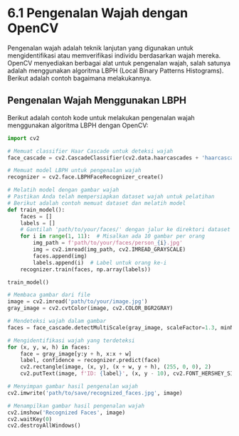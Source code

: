 # 6.1 Pengenalan Wajah dengan OpenCV

Pengenalan wajah adalah teknik lanjutan yang digunakan untuk mengidentifikasi atau memverifikasi individu berdasarkan wajah mereka. OpenCV menyediakan berbagai alat untuk pengenalan wajah, salah satunya adalah menggunakan algoritma LBPH (Local Binary Patterns Histograms). Berikut adalah contoh bagaimana melakukannya.

## Pengenalan Wajah Menggunakan LBPH

Berikut adalah contoh kode untuk melakukan pengenalan wajah menggunakan algoritma LBPH dengan OpenCV:

```python
import cv2

# Memuat classifier Haar Cascade untuk deteksi wajah
face_cascade = cv2.CascadeClassifier(cv2.data.haarcascades + 'haarcascade_frontalface_default.xml')

# Memuat model LBPH untuk pengenalan wajah
recognizer = cv2.face.LBPHFaceRecognizer_create()

# Melatih model dengan gambar wajah
# Pastikan Anda telah mempersiapkan dataset wajah untuk pelatihan
# Berikut adalah contoh memuat dataset dan melatih model
def train_model():
    faces = []
    labels = []
    # Gantilah 'path/to/your/faces/' dengan jalur ke direktori dataset wajah
    for i in range(1, 11):  # Misalkan ada 10 gambar per orang
        img_path = f'path/to/your/faces/person_{i}.jpg'
        img = cv2.imread(img_path, cv2.IMREAD_GRAYSCALE)
        faces.append(img)
        labels.append(i)  # Label untuk orang ke-i
    recognizer.train(faces, np.array(labels))

train_model()

# Membaca gambar dari file
image = cv2.imread('path/to/your/image.jpg')
gray_image = cv2.cvtColor(image, cv2.COLOR_BGR2GRAY)

# Mendeteksi wajah dalam gambar
faces = face_cascade.detectMultiScale(gray_image, scaleFactor=1.3, minNeighbors=5)

# Mengidentifikasi wajah yang terdeteksi
for (x, y, w, h) in faces:
    face = gray_image[y:y + h, x:x + w]
    label, confidence = recognizer.predict(face)
    cv2.rectangle(image, (x, y), (x + w, y + h), (255, 0, 0), 2)
    cv2.putText(image, f'ID: {label}', (x, y - 10), cv2.FONT_HERSHEY_SIMPLEX, 0.9, (0, 255, 0), 2)

# Menyimpan gambar hasil pengenalan wajah
cv2.imwrite('path/to/save/recognized_faces.jpg', image)

# Menampilkan gambar hasil pengenalan wajah
cv2.imshow('Recognized Faces', image)
cv2.waitKey(0)
cv2.destroyAllWindows()
